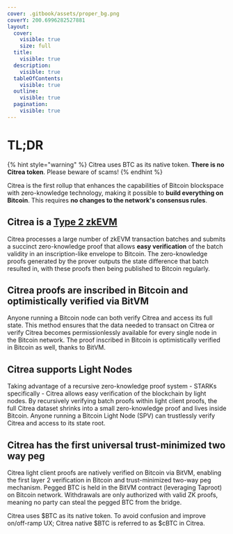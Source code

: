 ```yaml
---
cover: .gitbook/assets/proper_bg.png
coverY: 200.6996282527881
layout:
  cover:
    visible: true
    size: full
  title:
    visible: true
  description:
    visible: true
  tableOfContents:
    visible: true
  outline:
    visible: true
  pagination:
    visible: true
---
```


# TL;DR

{% hint style="warning" %}
Citrea uses BTC as its native token. **There is no Citrea token**. Please beware of scams!
{% endhint %}

Citrea is the first rollup that enhances the capabilities of Bitcoin blockspace with zero-knowledge technology, making it possible to **build everything on Bitcoin**. This requires **no changes to the network's consensus rules**.&#x20;

## Citrea is a [Type 2 zkEVM](technical-specs/characteristics/execution-environment.md)

Citrea processes a large number of zkEVM transaction batches and submits a succinct zero-knowledge proof that allows **easy verification** of the batch validity in an inscription-like envelope to Bitcoin. The zero-knowledge proofs generated by the prover outputs the state difference that batch resulted in, with these proofs then being published to Bitcoin regularly.&#x20;

## Citrea proofs are inscribed in Bitcoin and optimistically verified via BitVM

Anyone running a Bitcoin node can both verify Citrea and access its full state. This method ensures that the data needed to transact on Citrea or verify Citrea becomes permissionlessly available for every single node in the Bitcoin network. The proof inscribed in Bitcoin is optimistically verified in Bitcoin as well, thanks to BitVM.

## Citrea supports Light Nodes

Taking advantage of a recursive zero-knowledge proof system - STARKs specifically - Citrea allows easy verification of the blockchain by light nodes. By recursively verifying batch proofs within light client proofs, the full Citrea dataset shrinks into a small zero-knowledge proof and lives inside Bitcoin. Anyone running a Bitcoin Light Node (SPV) can trustlessly verify Citrea and access to its state root.&#x20;

## Citrea has the first universal trust-minimized two way peg

Citrea light client proofs are natively verified on Bitcoin via BitVM, enabling the first layer 2 verification in Bitcoin and trust-minimized two-way peg mechanism. Pegged BTC is held in the BitVM contract (leveraging Taproot) on Bitcoin network. Withdrawals are only authorized with valid ZK proofs, meaning no party can steal the pegged BTC from the bridge.

Citrea uses $BTC as its native token. To avoid confusion and improve on/off-ramp UX; Citrea native $BTC is referred to as $cBTC in Citrea.
